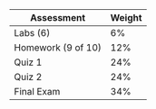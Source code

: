 | Assessment         | Weight |
|--------------------|--------|
| Labs (6)           | 6%     |
| Homework (9 of 10) | 12%    |
| Quiz 1             | 24%    |
| Quiz 2             | 24%    |
| Final Exam         | 34%    |
